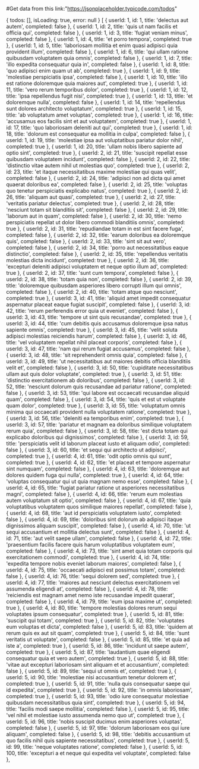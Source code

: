#Get data from this link:"https://jsonplaceholder.typicode.com/todos"


{ todos: [], isLoading: true, error: null }
[
  { userId: 1, id: 1, title: 'delectus aut autem', completed: false },
  {
    userId: 1,
    id: 2,
    title: 'quis ut nam facilis et officia qui',
    completed: false
  },
  { userId: 1, id: 3, title: 'fugiat veniam minus', completed: false },
  { userId: 1, id: 4, title: 'et porro tempora', completed: true },
  {
    userId: 1,
    id: 5,
    title: 'laboriosam mollitia et enim quasi adipisci quia provident illum',
    completed: false
  },
  {
    userId: 1,
    id: 6,
    title: 'qui ullam ratione quibusdam voluptatem quia omnis',
    completed: false
  },
  {
    userId: 1,
    id: 7,
    title: 'illo expedita consequatur quia in',
    completed: false
  },
  {
    userId: 1,
    id: 8,
    title: 'quo adipisci enim quam ut ab',
    completed: true
  },
  {
    userId: 1,
    id: 9,
    title: 'molestiae perspiciatis ipsa',
    completed: false
  },
  {
    userId: 1,
    id: 10,
    title: 'illo est ratione doloremque quia maiores aut',
    completed: true
  },
  {
    userId: 1,
    id: 11,
    title: 'vero rerum temporibus dolor',
    completed: true
  },
  {
    userId: 1,
    id: 12,
    title: 'ipsa repellendus fugit nisi',
    completed: true
  },
  { userId: 1, id: 13, title: 'et doloremque nulla', completed: false },
  {
    userId: 1,
    id: 14,
    title: 'repellendus sunt dolores architecto voluptatum',
    completed: true
  },
  {
    userId: 1,
    id: 15,
    title: 'ab voluptatum amet voluptas',
    completed: true
  },
  {
    userId: 1,
    id: 16,
    title: 'accusamus eos facilis sint et aut voluptatem',
    completed: true
  },
  {
    userId: 1,
    id: 17,
    title: 'quo laboriosam deleniti aut qui',
    completed: true
  },
  {
    userId: 1,
    id: 18,
    title: 'dolorum est consequatur ea mollitia in culpa',
    completed: false
  },
  {
    userId: 1,
    id: 19,
    title: 'molestiae ipsa aut voluptatibus pariatur dolor nihil',
    completed: true
  },
  {
    userId: 1,
    id: 20,
    title: 'ullam nobis libero sapiente ad optio sint',
    completed: true
  },
  {
    userId: 2,
    id: 21,
    title: 'suscipit repellat esse quibusdam voluptatem incidunt',
    completed: false
  },
  {
    userId: 2,
    id: 22,
    title: 'distinctio vitae autem nihil ut molestias quo',
    completed: true
  },
  {
    userId: 2,
    id: 23,
    title: 'et itaque necessitatibus maxime molestiae qui quas velit',
    completed: false
  },
  {
    userId: 2,
    id: 24,
    title: 'adipisci non ad dicta qui amet quaerat doloribus ea',
    completed: false
  },
  {
    userId: 2,
    id: 25,
    title: 'voluptas quo tenetur perspiciatis explicabo natus',
    completed: true
  },
  { userId: 2, id: 26, title: 'aliquam aut quasi', completed: true },
  {
    userId: 2,
    id: 27,
    title: 'veritatis pariatur delectus',
    completed: true
  },
  {
    userId: 2,
    id: 28,
    title: 'nesciunt totam sit blanditiis sit',
    completed: false
  },
  { userId: 2, id: 29, title: 'laborum aut in quam', completed: false },
  {
    userId: 2,
    id: 30,
    title: 'nemo perspiciatis repellat ut dolor libero commodi blanditiis omnis',
    completed: true
  },
  {
    userId: 2,
    id: 31,
    title: 'repudiandae totam in est sint facere fuga',
    completed: false
  },
  {
    userId: 2,
    id: 32,
    title: 'earum doloribus ea doloremque quis',
    completed: false
  },
  { userId: 2, id: 33, title: 'sint sit aut vero', completed: false },
  {
    userId: 2,
    id: 34,
    title: 'porro aut necessitatibus eaque distinctio',
    completed: false
  },
  {
    userId: 2,
    id: 35,
    title: 'repellendus veritatis molestias dicta incidunt',
    completed: true
  },
  {
    userId: 2,
    id: 36,
    title: 'excepturi deleniti adipisci voluptatem et neque optio illum ad',
    completed: true
  },
  { userId: 2, id: 37, title: 'sunt cum tempora', completed: false },
  { userId: 2, id: 38, title: 'totam quia non', completed: false },
  {
    userId: 2,
    id: 39,
    title: 'doloremque quibusdam asperiores libero corrupti illum qui omnis',
    completed: false
  },
  {
    userId: 2,
    id: 40,
    title: 'totam atque quo nesciunt',
    completed: true
  },
  {
    userId: 3,
    id: 41,
    title: 'aliquid amet impedit consequatur aspernatur placeat eaque fugiat suscipit',
    completed: false
  },
  {
    userId: 3,
    id: 42,
    title: 'rerum perferendis error quia ut eveniet',
    completed: false
  },
  {
    userId: 3,
    id: 43,
    title: 'tempore ut sint quis recusandae',
    completed: true
  },
  {
    userId: 3,
    id: 44,
    title: 'cum debitis quis accusamus doloremque ipsa natus sapiente omnis',
    completed: true
  },
  {
    userId: 3,
    id: 45,
    title: 'velit soluta adipisci molestias reiciendis harum',
    completed: false
  },
  {
    userId: 3,
    id: 46,
    title: 'vel voluptatem repellat nihil placeat corporis',
    completed: false
  },
  {
    userId: 3,
    id: 47,
    title: 'nam qui rerum fugiat accusamus',
    completed: false
  },
  {
    userId: 3,
    id: 48,
    title: 'sit reprehenderit omnis quia',
    completed: false
  },
  {
    userId: 3,
    id: 49,
    title: 'ut necessitatibus aut maiores debitis officia blanditiis velit et',
    completed: false
  },
  {
    userId: 3,
    id: 50,
    title: 'cupiditate necessitatibus ullam aut quis dolor voluptate',
    completed: true
  },
  {
    userId: 3,
    id: 51,
    title: 'distinctio exercitationem ab doloribus',
    completed: false
  },
  {
    userId: 3,
    id: 52,
    title: 'nesciunt dolorum quis recusandae ad pariatur ratione',
    completed: false
  },
  {
    userId: 3,
    id: 53,
    title: 'qui labore est occaecati recusandae aliquid quam',
    completed: false
  },
  {
    userId: 3,
    id: 54,
    title: 'quis et est ut voluptate quam dolor',
    completed: true
  },
  {
    userId: 3,
    id: 55,
    title: 'voluptatum omnis minima qui occaecati provident nulla voluptatem ratione',
    completed: true
  },
  {
    userId: 3,
    id: 56,
    title: 'deleniti ea temporibus enim',
    completed: true
  },
  {
    userId: 3,
    id: 57,
    title: 'pariatur et magnam ea doloribus similique voluptatem rerum quia',
    completed: false
  },
  {
    userId: 3,
    id: 58,
    title: 'est dicta totam qui explicabo doloribus qui dignissimos',
    completed: false
  },
  {
    userId: 3,
    id: 59,
    title: 'perspiciatis velit id laborum placeat iusto et aliquam odio',
    completed: false
  },
  {
    userId: 3,
    id: 60,
    title: 'et sequi qui architecto ut adipisci',
    completed: true
  },
  {
    userId: 4,
    id: 61,
    title: 'odit optio omnis qui sunt',
    completed: true
  },
  {
    userId: 4,
    id: 62,
    title: 'et placeat et tempore aspernatur sint numquam',
    completed: false
  },
  {
    userId: 4,
    id: 63,
    title: 'doloremque aut dolores quidem fuga qui nulla',
    completed: true
  },
  {
    userId: 4,
    id: 64,
    title: 'voluptas consequatur qui ut quia magnam nemo esse',
    completed: false
  },
  {
    userId: 4,
    id: 65,
    title: 'fugiat pariatur ratione ut asperiores necessitatibus magni',
    completed: false
  },
  {
    userId: 4,
    id: 66,
    title: 'rerum eum molestias autem voluptatum sit optio',
    completed: false
  },
  {
    userId: 4,
    id: 67,
    title: 'quia voluptatibus voluptatem quos similique maiores repellat',
    completed: false
  },
  {
    userId: 4,
    id: 68,
    title: 'aut id perspiciatis voluptatem iusto',
    completed: false
  },
  {
    userId: 4,
    id: 69,
    title: 'doloribus sint dolorum ab adipisci itaque dignissimos aliquam suscipit',
    completed: false
  },
  {
    userId: 4,
    id: 70,
    title: 'ut sequi accusantium et mollitia delectus sunt',
    completed: false
  },
  {
    userId: 4,
    id: 71,
    title: 'aut velit saepe ullam',
    completed: false
  },
  {
    userId: 4,
    id: 72,
    title: 'praesentium facilis facere quis harum voluptatibus voluptatem eum',
    completed: false
  },
  {
    userId: 4,
    id: 73,
    title: 'sint amet quia totam corporis qui exercitationem commodi',
    completed: true
  },
  {
    userId: 4,
    id: 74,
    title: 'expedita tempore nobis eveniet laborum maiores',
    completed: false
  },
  {
    userId: 4,
    id: 75,
    title: 'occaecati adipisci est possimus totam',
    completed: false
  },
  { userId: 4, id: 76, title: 'sequi dolorem sed', completed: true },
  {
    userId: 4,
    id: 77,
    title: 'maiores aut nesciunt delectus exercitationem vel assumenda eligendi at',
    completed: false
  },
  {
    userId: 4,
    id: 78,
    title: 'reiciendis est magnam amet nemo iste recusandae impedit quaerat',
    completed: false
  },
  { userId: 4, id: 79, title: 'eum ipsa maxime ut', completed: true },
  {
    userId: 4,
    id: 80,
    title: 'tempore molestias dolores rerum sequi voluptates ipsum consequatur',
    completed: true
  },
  { userId: 5, id: 81, title: 'suscipit qui totam', completed: true },
  {
    userId: 5,
    id: 82,
    title: 'voluptates eum voluptas et dicta',
    completed: false
  },
  {
    userId: 5,
    id: 83,
    title: 'quidem at rerum quis ex aut sit quam',
    completed: true
  },
  {
    userId: 5,
    id: 84,
    title: 'sunt veritatis ut voluptate',
    completed: false
  },
  { userId: 5, id: 85, title: 'et quia ad iste a', completed: true },
  {
    userId: 5,
    id: 86,
    title: 'incidunt ut saepe autem',
    completed: true
  },
  {
    userId: 5,
    id: 87,
    title: 'laudantium quae eligendi consequatur quia et vero autem',
    completed: true
  },
  {
    userId: 5,
    id: 88,
    title: 'vitae aut excepturi laboriosam sint aliquam et et accusantium',
    completed: false
  },
  { userId: 5, id: 89, title: 'sequi ut omnis et', completed: true },
  {
    userId: 5,
    id: 90,
    title: 'molestiae nisi accusantium tenetur dolorem et',
    completed: true
  },
  {
    userId: 5,
    id: 91,
    title: 'nulla quis consequatur saepe qui id expedita',
    completed: true
  },
  { userId: 5, id: 92, title: 'in omnis laboriosam', completed: true },
  {
    userId: 5,
    id: 93,
    title: 'odio iure consequatur molestiae quibusdam necessitatibus quia sint',
    completed: true
  },
  {
    userId: 5,
    id: 94,
    title: 'facilis modi saepe mollitia',
    completed: false
  },
  {
    userId: 5,
    id: 95,
    title: 'vel nihil et molestiae iusto assumenda nemo quo ut',
    completed: true
  },
  {
    userId: 5,
    id: 96,
    title: 'nobis suscipit ducimus enim asperiores voluptas',
    completed: false
  },
  {
    userId: 5,
    id: 97,
    title: 'dolorum laboriosam eos qui iure aliquam',
    completed: false
  },
  {
    userId: 5,
    id: 98,
    title: 'debitis accusantium ut quo facilis nihil quis sapiente necessitatibus',
    completed: true
  },
  {
    userId: 5,
    id: 99,
    title: 'neque voluptates ratione',
    completed: false
  },
  {
    userId: 5,
    id: 100,
    title: 'excepturi a et neque qui expedita vel voluptate',
    completed: false
  },
